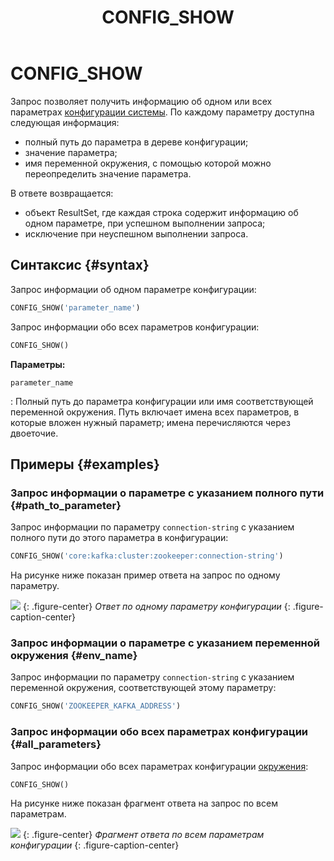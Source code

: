 ﻿---
layout: default
title: CONFIG_SHOW
nav_order: 12
parent: Запросы SQL+
grand_parent: Справочная информация
has_children: false
has_toc: false
---

# CONFIG_SHOW

Запрос позволяет получить информацию об одном или всех параметрах 
[конфигурации системы](../../../maintenance/configuration/system/system.md). По каждому параметру 
доступна следующая информация:
* полный путь до параметра в дереве конфигурации;
* значение параметра;
* имя переменной окружения, с помощью которой можно переопределить значение параметра.

В ответе возвращается:
* объект ResultSet, где каждая строка содержит информацию об одном параметре, при успешном выполнении запроса;
* исключение при неуспешном выполнении запроса.

## Синтаксис {#syntax}

Запрос информации об одном параметре конфигурации:
```sql
CONFIG_SHOW('parameter_name')
```

Запрос информации обо всех параметров конфигурации:
```sql
CONFIG_SHOW()
```

**Параметры:**

`parameter_name`

: Полный путь до параметра конфигурации или имя соответствующей переменной окружения. Путь 
  включает имена всех параметров, в которые вложен нужный параметр; имена перечисляются через двоеточие.

## Примеры {#examples}

### Запрос информации о параметре с указанием полного пути {#path_to_parameter}

Запрос информации по параметру `connection-string` с указанием полного пути до этого параметра в конфигурации:

```sql
CONFIG_SHOW('core:kafka:cluster:zookeeper:connection-string')
```

На рисунке ниже показан пример ответа на запрос по одному параметру.

![](one_parameter.png)
{: .figure-center}
*Ответ по одному параметру конфигурации*
{: .figure-caption-center}

### Запрос информации о параметре с указанием переменной окружения {#env_name}

Запрос информации по параметру `connection-string` с указанием переменной окружения, соответствующей этому параметру:

```sql
CONFIG_SHOW('ZOOKEEPER_KAFKA_ADDRESS')
```

### Запрос информации обо всех параметрах конфигурации {#all_parameters}

Запрос информации обо всех параметрах конфигурации [окружения](../../../overview/main_concepts/environment/environment.md):

```sql
CONFIG_SHOW()
```

На рисунке ниже показан фрагмент ответа на запрос по всем параметрам.

![](all_parameters.png)
{: .figure-center}
*Фрагмент ответа по всем параметрам конфигурации*
{: .figure-caption-center}